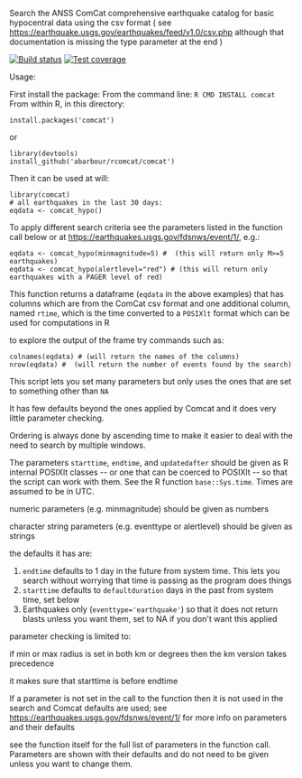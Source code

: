 Search the ANSS ComCat comprehensive earthquake catalog
for basic hypocentral data using the csv format
( see https://earthquake.usgs.gov/earthquakes/feed/v1.0/csv.php although that documentation is missing the type parameter at the end )

<!-- badges: start -->
[![Build status](https://travis-ci.org/abarbour/rcomcat.svg?branch=master)](https://travis-ci.org/abarbour/rcomcat)
[![Test coverage](https://codecov.io/gh/abarbour/rcomcat/branch/master/graph/badge.svg)](https://codecov.io/gh/abarbour/rcomcat?branch=master)
<!-- badges: end -->

Usage:

First install the package:
From the command line:
`R CMD INSTALL comcat`
From within R, in this directory:
```{r}
install.packages('comcat')
```
or
```{r}
library(devtools)
install_github('abarbour/rcomcat/comcat')
```

Then it can be used at will:
```{r}
library(comcat)
# all earthquakes in the last 30 days:
eqdata <- comcat_hypo() 
```

To apply different search criteria see the parameters listed in the function
call below or at https://earthquakes.usgs.gov/fdsnws/event/1/, e.g.:

```{r}
eqdata <- comcat_hypo(minmagnitude=5) #  (this will return only M>=5 earthquakes)
eqdata <- comcat_hypo(alertlevel="red") # (this will return only earthquakes with a PAGER level of red)
```

This function returns a dataframe (`eqdata` in the above examples) that has columns which are from the ComCat csv format
and one additional column, named `rtime`, which is the time converted to a
`POSIXlt` format which can be used for computations in R

to explore the output of the frame try commands such as:
```
colnames(eqdata) # (will return the names of the columns)
nrow(eqdata) #  (will return the number of events found by the search)
```

This script lets you set many parameters but only uses the ones that are set to
something other than `NA`

It has few defaults beyond the ones applied by Comcat and it does very little
parameter checking.

Ordering is always done by ascending time to make it easier to deal with the
need to search by multiple windows.

The parameters `starttime`, 
`endtime`, and `updatedafter`
should be given as R internal POSIXlt classes -- or one that can be coerced to
POSIXlt -- so that the script can work with them.  See the R function
`base::Sys.time`.
Times are assumed to be in UTC.

numeric parameters (e.g. minmagnitude) should be given as numbers

character string parameters (e.g. eventtype or alertlevel) should be given as strings

the defaults it has are:

1. `endtime` defaults to 1 day in the future from system time.  This lets you search without worrying that time is passing as the program does things
2. `starttime` defaults to `defaultduration` days in the past from system time, set below
3. Earthquakes only (`eventtype='earthquake'`) so that it does not return blasts unless you want them, set to NA if you don't want this applied

parameter checking is limited to:

if min or max radius is set in both km or degrees then the km version takes precedence

it makes sure that starttime is before endtime


If a parameter is not set in the call to the function then it is not used in
the search and Comcat defaults are used; see
https://earthquakes.usgs.gov/fdsnws/event/1/ for more info on parameters
and their defaults

see the function itself for the full list of parameters in the function call.
Parameters are shown with their defaults and do not need to be given unless you
want to change them.
